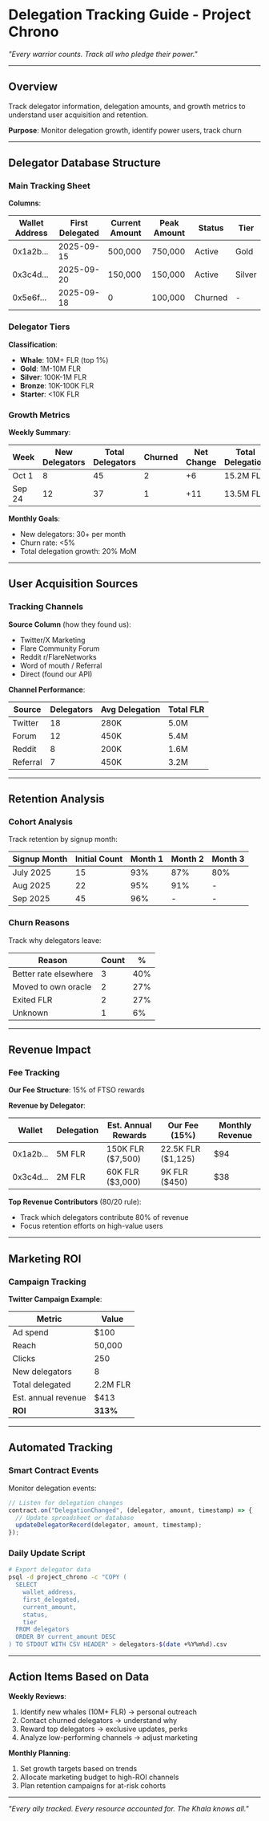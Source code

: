 # Delegation Tracking Guide - Project Chrono

_"Every warrior counts. Track all who pledge their power."_

---

## Overview

Track delegator information, delegation amounts, and growth metrics to understand user acquisition and retention.

**Purpose**: Monitor delegation growth, identify power users, track churn

---

## Delegator Database Structure

### Main Tracking Sheet

**Columns**:

| Wallet Address | First Delegated | Current Amount | Peak Amount | Status  | Tier   |
| -------------- | --------------- | -------------- | ----------- | ------- | ------ |
| 0x1a2b...      | 2025-09-15      | 500,000        | 750,000     | Active  | Gold   |
| 0x3c4d...      | 2025-09-20      | 150,000        | 150,000     | Active  | Silver |
| 0x5e6f...      | 2025-09-18      | 0              | 100,000     | Churned | -      |

### Delegator Tiers

**Classification**:

- **Whale**: 10M+ FLR (top 1%)
- **Gold**: 1M-10M FLR
- **Silver**: 100K-1M FLR
- **Bronze**: 10K-100K FLR
- **Starter**: <10K FLR

### Growth Metrics

**Weekly Summary**:

| Week   | New Delegators | Total Delegators | Churned | Net Change | Total Delegation |
| ------ | -------------- | ---------------- | ------- | ---------- | ---------------- |
| Oct 1  | 8              | 45               | 2       | +6         | 15.2M FLR        |
| Sep 24 | 12             | 37               | 1       | +11        | 13.5M FLR        |

**Monthly Goals**:

- New delegators: 30+ per month
- Churn rate: <5%
- Total delegation growth: 20% MoM

---

## User Acquisition Sources

### Tracking Channels

**Source Column** (how they found us):

- Twitter/X Marketing
- Flare Community Forum
- Reddit r/FlareNetworks
- Word of mouth / Referral
- Direct (found our API)

**Channel Performance**:

| Source   | Delegators | Avg Delegation | Total FLR |
| -------- | ---------- | -------------- | --------- |
| Twitter  | 18         | 280K           | 5.0M      |
| Forum    | 12         | 450K           | 5.4M      |
| Reddit   | 8          | 200K           | 1.6M      |
| Referral | 7          | 450K           | 3.2M      |

---

## Retention Analysis

### Cohort Analysis

Track retention by signup month:

| Signup Month | Initial Count | Month 1 | Month 2 | Month 3 |
| ------------ | ------------- | ------- | ------- | ------- |
| July 2025    | 15            | 93%     | 87%     | 80%     |
| Aug 2025     | 22            | 95%     | 91%     | -       |
| Sep 2025     | 45            | 96%     | -       | -       |

### Churn Reasons

Track why delegators leave:

| Reason                | Count | %   |
| --------------------- | ----- | --- |
| Better rate elsewhere | 3     | 40% |
| Moved to own oracle   | 2     | 27% |
| Exited FLR            | 2     | 27% |
| Unknown               | 1     | 6%  |

---

## Revenue Impact

### Fee Tracking

**Our Fee Structure**: 15% of FTSO rewards

**Revenue by Delegator**:

| Wallet    | Delegation | Est. Annual Rewards | Our Fee (15%)      | Monthly Revenue |
| --------- | ---------- | ------------------- | ------------------ | --------------- |
| 0x1a2b... | 5M FLR     | 150K FLR ($7,500)   | 22.5K FLR ($1,125) | $94             |
| 0x3c4d... | 2M FLR     | 60K FLR ($3,000)    | 9K FLR ($450)      | $38             |

**Top Revenue Contributors** (80/20 rule):

- Track which delegators contribute 80% of revenue
- Focus retention efforts on high-value users

---

## Marketing ROI

### Campaign Tracking

**Twitter Campaign Example**:

| Metric              | Value    |
| ------------------- | -------- |
| Ad spend            | $100     |
| Reach               | 50,000   |
| Clicks              | 250      |
| New delegators      | 8        |
| Total delegated     | 2.2M FLR |
| Est. annual revenue | $413     |
| **ROI**             | **313%** |

---

## Automated Tracking

### Smart Contract Events

Monitor delegation events:

```javascript
// Listen for delegation changes
contract.on("DelegationChanged", (delegator, amount, timestamp) => {
  // Update spreadsheet or database
  updateDelegatorRecord(delegator, amount, timestamp);
});
```

### Daily Update Script

```bash
# Export delegator data
psql -d project_chrono -c "COPY (
  SELECT
    wallet_address,
    first_delegated,
    current_amount,
    status,
    tier
  FROM delegators
  ORDER BY current_amount DESC
) TO STDOUT WITH CSV HEADER" > delegators-$(date +%Y%m%d).csv
```

---

## Action Items Based on Data

**Weekly Reviews**:

1. Identify new whales (10M+ FLR) → personal outreach
2. Contact churned delegators → understand why
3. Reward top delegators → exclusive updates, perks
4. Analyze low-performing channels → adjust marketing

**Monthly Planning**:

1. Set growth targets based on trends
2. Allocate marketing budget to high-ROI channels
3. Plan retention campaigns for at-risk cohorts

---

_"Every ally tracked. Every resource accounted for. The Khala knows all."_
